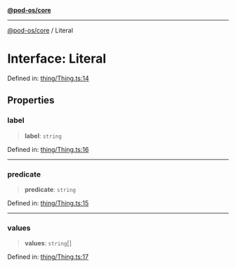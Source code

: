 [**@pod-os/core**](../README.md)

***

[@pod-os/core](../globals.md) / Literal

# Interface: Literal

Defined in: [thing/Thing.ts:14](https://github.com/pod-os/PodOS/blob/5f8057b37a40843b32a1365a54e4283e9f14e36c/core/src/thing/Thing.ts#L14)

## Properties

### label

> **label**: `string`

Defined in: [thing/Thing.ts:16](https://github.com/pod-os/PodOS/blob/5f8057b37a40843b32a1365a54e4283e9f14e36c/core/src/thing/Thing.ts#L16)

***

### predicate

> **predicate**: `string`

Defined in: [thing/Thing.ts:15](https://github.com/pod-os/PodOS/blob/5f8057b37a40843b32a1365a54e4283e9f14e36c/core/src/thing/Thing.ts#L15)

***

### values

> **values**: `string`[]

Defined in: [thing/Thing.ts:17](https://github.com/pod-os/PodOS/blob/5f8057b37a40843b32a1365a54e4283e9f14e36c/core/src/thing/Thing.ts#L17)
